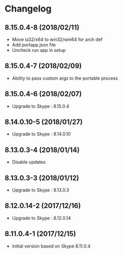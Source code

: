 # Changelog

## 8.15.0.4-8 (2018/02/11)

* Move ia32/x64 to win32/win64 for arch def
* Add portapp.json file
* Uncheck run app in setup

## 8.15.0.4-7 (2018/02/09)

* Ability to pass custom args to the portable process

## 8.15.0.4-6 (2018/02/07)

* Upgrade to Skype : 8.15.0.4

## 8.14.0.10-5 (2018/01/27)

* Upgrade to Skype : 8.14.0.10

## 8.13.0.3-4 (2018/01/14)

* Disable updates

## 8.13.0.3-3 (2018/01/12)

* Upgrade to Skype : 8.13.0.3

## 8.12.0.14-2 (2017/12/16)

* Upgrade to Skype : 8.12.0.14

## 8.11.0.4-1 (2017/12/15)

* Initial version based on Skype 8.11.0.4
